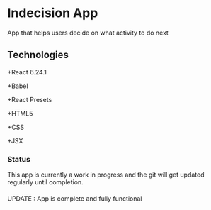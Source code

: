 # Indecision App
App that helps users decide on what activity to do next


## Technologies

+React 6.24.1

+Babel

+React Presets

+HTML5

+CSS

+JSX

### Status

This app is currently a work in progress and the git will get updated regularly until completion.

####

UPDATE : App is complete and fully functional